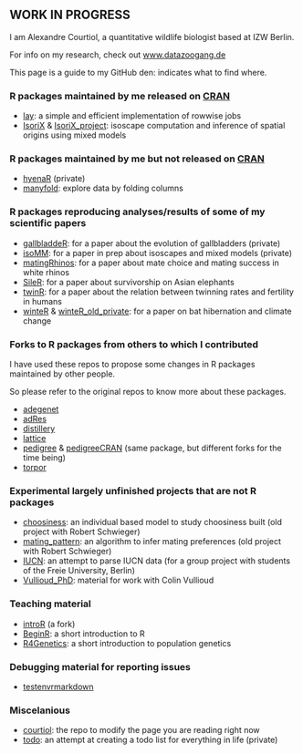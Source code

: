 ## WORK IN PROGRESS

I am Alexandre Courtiol, a quantitative wildlife biologist based at IZW Berlin.

For info on my research, check out www.datazoogang.de

This page is a guide to my GitHub den: indicates what to find where.

### R packages maintained by me released on [CRAN](https://cran.r-project.org)
- [lay](https://github.com/courtiol/lay): a simple and efficient implementation of rowwise jobs
- [IsoriX](https://github.com/courtiol/IsoriX) & [IsoriX_project](https://github.com/courtiol/IsoriX_project): isoscape computation and inference of spatial origins using mixed models
  
### R packages maintained by me but not released on [CRAN](https://cran.r-project.org)
- [hyenaR](https://github.com/courtiol/hyenaR) (private)
- [manyfold](https://github.com/courtiol/manyfold): explore data by folding columns 

### R packages reproducing analyses/results of some of my scientific papers
- [gallbladdeR](https://github.com/courtiol/gallbladdeR): for a paper about the evolution of gallbladders (private)
- [isoMM](https://github.com/courtiol/isoMM): for a paper in prep about isoscapes and mixed models (private)
- [matingRhinos](https://github.com/courtiol/matingRhinos): for a paper about mate choice and mating success in white rhinos
- [SileR](https://github.com/courtiol/SileR): for a paper about survivorship on Asian elephants
- [twinR](https://github.com/courtiol/twinR): for a paper about the relation between twinning rates and fertility in humans
- [winteR](https://github.com/courtiol/winteR) & [winteR_old_private](https://github.com/courtiol/winteR_old_private): for a paper on bat hibernation and climate change
 
### Forks to R packages from others to which I contributed
I have used these repos to propose some changes in R packages maintained by other people.

So please refer to the original repos to know more about these packages.
- [adegenet](https://github.com/courtiol/adegenet)
- [adRes](https://github.com/courtiol/adRes)
- [distillery](https://github.com/courtiol/distillery)
- [lattice](https://github.com/courtiol/lattice)
- [pedigree](https://github.com/courtiol/pedigree) & [pedigreeCRAN](https://github.com/courtiol/pedigreeCRAN) (same package, but different forks for the time being)
- [torpor](https://github.com/courtiol/torpor_fork)

### Experimental largely unfinished projects that are not R packages
- [choosiness](https://github.com/courtiol/choosiness): an individual based model to study choosiness built (old project with Robert Schwieger)
- [mating_pattern](https://github.com/courtiol/mating_pattern): an algorithm to infer mating preferences (old project with Robert Schwieger)
- [IUCN](https://github.com/courtiol/IUCN): an attempt to parse IUCN data (for a group project with students of the Freie University, Berlin)
- [Vullioud_PhD](https://github.com/courtiol/Vullioud_PhD): material for work with Colin Vullioud

### Teaching material
- [introR](https://github.com/courtiol/introR) (a fork)
- [BeginR](https://github.com/courtiol/BeginR): a short introduction to R
- [R4Genetics](https://github.com/courtiol/R4Genetics): a short introduction to population genetics

### Debugging material for reporting issues
- [testenvrmarkdown](https://github.com/courtiol/testenvrmarkdown)
  
### Miscelanious
- [courtiol](https://github.com/courtiol/courtiol): the repo to modify the page you are reading right now
- [todo](https://github.com/courtiol/todo): an attempt at creating a todo list for everything in life (private)





<!--
**courtiol/courtiol** is a ✨ _special_ ✨ repository because its `README.md` (this file) appears on your GitHub profile.

Here are some ideas to get you started:

- 🔭 I’m currently working on ...
- 🌱 I’m currently learning ...
- 👯 I’m looking to collaborate on ...
- 🤔 I’m looking for help with ...
- 💬 Ask me about ...
- 📫 How to reach me: ...
- 😄 Pronouns: ...
- ⚡ Fun fact: ...
-->
